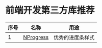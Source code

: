 # 前端开发第三方库推荐

| 序号 | 名称                                               | 用途             |
| ---- | -------------------------------------------------- | ---------------- |
| 1    | [NProgress](https://github.com/rstacruz/nprogress) | 优秀的进度条样式 |
